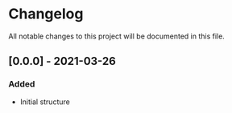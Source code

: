 # Changelog

All notable changes to this project will be documented in this file.

## [0.0.0] - 2021-03-26

### Added

- Initial structure
